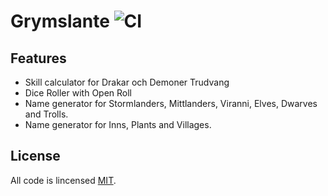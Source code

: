 # Grymslante ![CI](https://github.com/syradar/grymslante/workflows/CI/badge.svg)

## Features

- Skill calculator for Drakar och Demoner Trudvang
- Dice Roller with Open Roll
- Name generator for Stormlanders, Mittlanders, Viranni, Elves, Dwarves and Trolls.
- Name generator for Inns, Plants and Villages.


## License

All code is lincensed [MIT](https://github.com/syradar/grymslante/blob/master/LICENSE).
